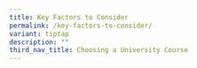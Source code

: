 ```yaml
---
title: Key Factors to Consider
permalink: /key-factors-to-consider/
variant: tiptap
description: ""
third_nav_title: Choosing a University Course
---
```

